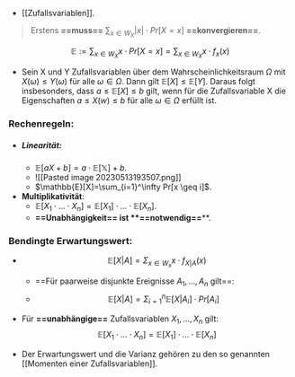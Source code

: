 
- [[Zufallsvariablen]].

> Erstens **==muss==** $\sum_{x\in W_X}|x| \cdot Pr[X=x]$ **==konvergieren==**.

$$\mathbb{E}:= \sum_{x\in W_X}x \cdot Pr[X=x] = \sum_{x\in W_X}x \cdot f_x(x)$$
- Sein X und Y Zufallsvariablen über dem Wahrscheinlichkeitsraum $\Omega$ mit $X(\omega)\leq Y(\omega)$ für alle $\omega \in \Omega$. Dann gilt $\mathbb{E}[X]\leq \mathbb{E}[Y]$. Daraus folgt insbesonders, dass $a\leq \mathbb{E}[X] \leq b$ gilt, wenn für die Zufallsvariable X die Eigenschaften  $a\leq X(w) \leq b$ für alle $\omega \in \Omega$ erfüllt ist.

### Rechenregeln:
- ##### Linearität:
	- $\mathbb{E}[aX+b]=a\cdot \mathbb{E[X]}+b$.
	- ![[Pasted image 20230513193507.png]]
	- $\mathbb{E}[X]=\sum_{i=1}^\infty Pr[x \geq i]$.
- **Multiplikativität**: 
	- $\mathbb{E}[X_1\cdot \dots \cdot X_n]=\mathbb{E}[X_1]\cdot\dots\cdot\mathbb{E}[X_n]$.
	- ****==Unabhängigkeit==** ist **==notwendig==****.

### Bendingte Erwartungswert:
- $$\mathbb{E}[X|A]=\Sigma_{x\in W_x}x\cdot f_{X|A}(x)$$
	- ==Für paarweise disjunkte Ereignisse $A_1,\dots,A_n$ gilt==:
	- $$\mathbb{E}[X|A]=\Sigma_{i=1}^{n}\mathbb{E}[X|A_i]\cdot Pr[A_i]$$

- Für **==unabhängige==** Zufallsvariablen $X_1,...,X_n$ gilt: $$\mathbb{E}[X_1\cdot \dots \cdot X_n]=\mathbb{E}[X_1]\cdot\dots\cdot\mathbb{E}[X_n]$$
- Der Erwartungswert und die Varianz gehören zu den so genannten [[Momenten einer Zufallsvariablen]].